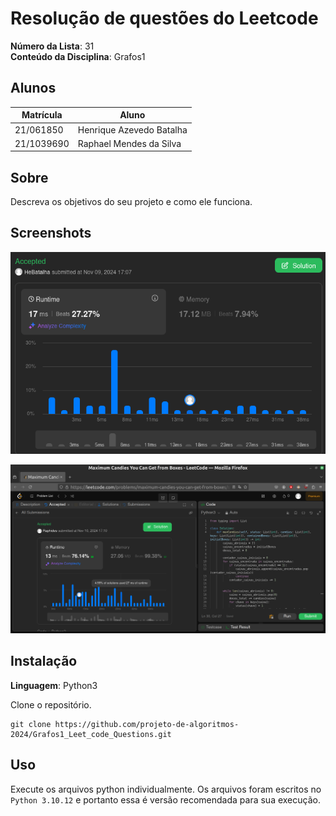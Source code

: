 # Resolução de questões do Leetcode

**Número da Lista**: 31<br>
**Conteúdo da Disciplina**: Grafos1<br>

## Alunos
|Matrícula | Aluno |
| -- | -- |
| 21/061850  |  Henrique Azevedo Batalha |
| 21/1039690  |  Raphael Mendes da Silva |

## Sobre 
Descreva os objetivos do seu projeto e como ele funciona. 

## Screenshots
<!--Adicione 3 ou mais screenshots do projeto em funcionamento.
-->

![1377 resolvida](https://github.com/projeto-de-algoritmos-2024/Grafos1_Leet_code_Questions/blob/master/questao_1377/1377_Submission.png)

![1298 resolvida](https://github.com/projeto-de-algoritmos-2024/Grafos1_Leet_code_Questions/blob/master/questao_1298/1298-estatistica.png)


## Instalação 
**Linguagem**: Python3<br>

Clone o repositório.

```
git clone https://github.com/projeto-de-algoritmos-2024/Grafos1_Leet_code_Questions.git
```

## Uso 
Execute os arquivos python individualmente. Os arquivos foram escritos no `Python 3.10.12` e portanto essa é versão recomendada para sua execução.

<!--
## Outros 
Quaisquer outras informações sobre seu projeto podem ser descritas abaixo.
-->



